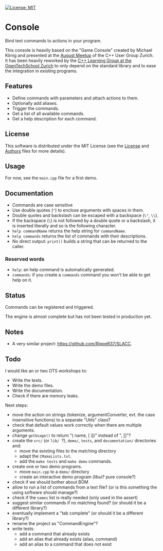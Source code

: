  [![License: MIT](https://img.shields.io/badge/License-MIT-yellow.svg)](https://opensource.org/licenses/MIT)

# Console

Bind text commands to actions in your program.

This console is heavily based on the "Game Console" created by Michael König and presented at the [August Meetup](https://www.meetup.com/Zurich-C-Meetup/events/233492659/) of the C++ User Group Zurich.  
It has been heavily reworked by the [C++ Learning Group at the OpenTechSchool Zurich](https://www.meetup.com/opentechschool-zurich/events/234084415/) to only depend on the standard library and to ease the integration in existing programs.

## Features

- Define commands with parameters and attach actions to them.
- Optionally add aliases.
- Trigger the commands.
- Get a list of all available commands.
- Get a help description for each command.

## License

This software is distributed under the MIT License (see the [License](LICENSE.md) and [Authors](AUTHORS.md) files for more details).

## Usage

For now, see the `main.cpp` file for a first demo.

## Documentation

- Commands are case sensitive
- Use double quotes (`"`) to enclose arguments with spaces in them.
- Double quotes and backslash can be escaped with a backspace (`\"`, `\\`).
- If the backspace (`\`) is not followed by a double quote or a backslash, it is inserted literally and so is the following character.
- `help commandName` returns the help string for `commandName`.
- `help commands` returns the list of commands with their descriptions.
- No direct output: `print()` builds a string that can be returned to the caller.

### Reserved words

- `help`: an help command is automatically generated.
- `commands`: if you create a `commands` command you won't be able to get help on it.

## Status

Commands can be registered and triggered.

The engine is almost complete but has not been tested in production yet.

## Notes

- A very similar project: <https://github.com/RippeR37/SLACC>.

## Todo

I would like an or two OTS workshops to:

- Write the tests.
- Write the demo files.
- Write the documentation.
- Check if there are memory leaks.

Next steps:

- move the action on strings (tokenize, argumentConverter, evt. the case insensitive functions) to a separate "Utils" class?
- check that default values work correctly when there are multiple arguments.
- change `getUsage()` to return "(<string> name, [<int> i])" instead of "<string name>, [<int i>]"?
- create the `src/` (or `lib/ `?), `demo/`, `tests`, and `documentation/` directories and:
  - move the existing files to the matching directory
  - adapt the `CMakeLists.txt`.
  - add the `make tests` and `make demo` commands.
- create one or two demo programs.
  - move `main.cpp` to a `demo/` directory
  - create an interactive demo program (libui? pure console?)
- check if we should bother about BOM
- allow to run a list of commands from a text file? (or is this something the using software should manage?)
- check if the `names` list is really needed (only used in the assert)
- suggest similar commands if no matching found? (or should it be a different library?)
- eventually implement a "tab complete" (or should it be a different library?)
- rename the project as "CommandEngine"?
- write tests:
  - add a command that already exists
  - add an alias that already exists (alias, command)
  - add an alias to a command that does not exist
